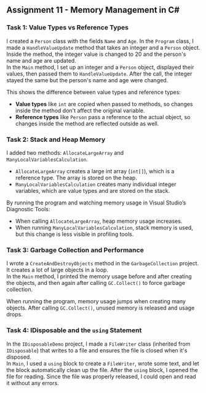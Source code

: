 ## Assignment 11 - Memory Management in C#

### Task 1: Value Types vs Reference Types

I created a `Person` class with the fields `Name` and `Age`. In the `Program` class, I made a `HandleValueUpdate` method that takes an integer and a `Person` object. Inside the method, the integer value is changed to 20 and the person's name and age are updated.  
In the `Main` method, I set up an integer and a `Person` object, displayed their values, then passed them to `HandleValueUpdate`. After the call, the integer stayed the same but the person's name and age were changed.

This shows the difference between value types and reference types:
- **Value types** like `int` are copied when passed to methods, so changes inside the method don't affect the original variable.
- **Reference types** like `Person` pass a reference to the actual object, so changes inside the method are reflected outside as well.

### Task 2: Stack and Heap Memory

I added two methods: `AllocateLargeArray` and `ManyLocalVariablesCalculation`.

- `AllocateLargeArray` creates a large int array (`int[]`), which is a reference type. The array is stored on the heap.  
- `ManyLocalVariablesCalculation` creates many individual integer variables, which are value types and are stored on the stack.

By running the program and watching memory usage in Visual Studio’s Diagnostic Tools:
- When calling `AllocateLargeArray`, heap memory usage increases.
- When running `ManyLocalVariablesCalculation`, stack memory is used, but this change is less visible in profiling tools.

### Task 3: Garbage Collection and Performance

I wrote a `CreateAndDestroyObjects` method in the `GarbageCollection` project. It creates a lot of large objects in a loop.  
In the `Main` method, I printed the memory usage before and after creating the objects, and then again after calling `GC.Collect()` to force garbage collection.

When running the program, memory usage jumps when creating many objects. After calling `GC.Collect()`, unused memory is released and usage drops.

### Task 4: IDisposable and the `using` Statement

In the `IDisposableDemo` project, I made a `FileWriter` class (inherited from `IDisposable`) that writes to a file and ensures the file is closed when it's disposed.  
In `Main`, I used a `using` block to create a `FileWriter`, wrote some text, and let the block automatically clean up the file. After the `using` block, I opened the file for reading. Since the file was properly released, I could open and read it without any errors.
